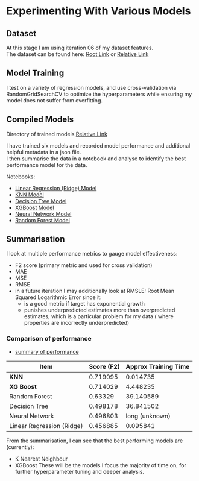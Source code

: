 # Experimenting With Various Models

## Dataset

At this stage I am using iteration 06 of my dataset features.
<br>The dataset can be found
here: [Root Link](/data/final/df_listings_v06.csv)
or [Relative Link](../../data/final/df_listings_v06.csv)

## Model Training

I test on a variety of regression models, and use cross-validation via RandomGridSearchCV to optimize the
hyperparameters while ensuring my model does not suffer from overfitting.

## Compiled Models

Directory of trained models [Relative Link](../process/E_train%20model/iteration06/)

I have trained six models and recorded model performance and additional helpful metadata in a json file.
<br> I then summarise the data in a notebook and analyse to identify the best performance model for the data.

Notebooks:

* [Linear Regression (Ridge) Model](../process/E_train%20model/iteration06/it06_01_4__linear_regression_randomsearch__20221019.ipynb)
* [KNN Model](../process/E_train%20model/iteration06/it06_02_4__knn_randomsearch__20221106.ipynb)
* [Decision Tree Model](../process/E_train%20model/iteration06/it06_03_4__decision_tree_randomsearch__20221106.ipynb)
* [XGBoost Model](../process/E_train%20model/iteration06/it06_04_4__xgboost_randomsearch__20221018.ipynb)
* [Neural Network Model](../process/E_train%20model/iteration06/it06_05_4__neural_network_randomsearch__20221106.ipynb)
* [Random Forest Model](../process/E_train%20model/iteration06/it06_06_4__random_forest_randomsearch__20221106.ipynb)

## Summarisation

I look at multiple performance metrics to gauge model effectiveness:

* F2 score (primary metric and used for cross validation)
* MAE
* MSE
* RMSE
* in a future iteration I may additionally look at RMSLE: Root Mean Squared Logarithmic Error since it:
    * is a good metric if target has exponential growth
    * punishes underpredicted estimates more than overpredicted estimates, which is a particular problem for my data (
      where properties are incorrectly underpredicted)

### Comparison of performance

* [summary of performance](../../results/summary_benchmark_v06.ipynb)


| Item                      | Score (F2) | Approx Training Time |
|---------------------------|------------|----------------------|
| **KNN**                   | 0.719095   | 0.014735             |
| **XG Boost**              | 0.714029   | 4.448235             |
| Random Forest             | 0.63329    | 39.140589            |
| Decision Tree             | 0.498178   | 36.841502            |
| Neural Network            | 0.496803   | long (unknown)       |
| Linear Regression (Ridge) | 0.456885   | 0.095841             |

From the summarisation, I can see that the best performing models are (currently):

* K Nearest Neighbour
* XGBoost
  These will be the models I focus the majority of time on, for further hyperparameter tuning and deeper analysis. 